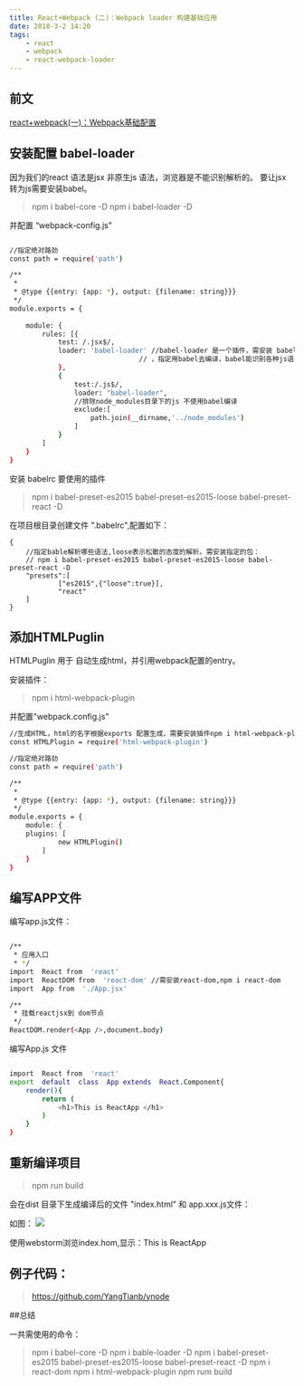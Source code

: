 ```yaml
---
title: React+Webpack (二)：Webpack loader 构建基础应用
date: 2018-3-2 14:20
tags:
	- react
	- webpack
	- react-webpack-loader
---
```


## 前文
 
<a href="http://ikode.site/2018/03/01/react+webpack(%E4%B8%80)%EF%BC%9AWebpack%E5%9F%BA%E7%A1%80%E9%85%8D%E7%BD%AE/">react+webpack(一)：Webpack基础配置</a>
## 安装配置 babel-loader

因为我们的react 语法是jsx 非原生js 语法，浏览器是不能识别解析的。 要让jsx 转为js需要安装babel。


> npm i babel-core -D
> npm i babel-loader -D


<!--more-->

并配置 “webpack-config.js”

``` bash

//指定绝对路劲
const path = require('path')

/**
 *
 * @type {{entry: {app: *}, output: {filename: string}}}
 */
module.exports = {
     
    module: {
        rules: [{
            test: /.jsx$/,
            loader: 'babel-loader' //babel-loader 是一个插件，需安装 babel-core 和babel-loader 使用npm i babel-core -D,npm i babel-loader
                                // ，指定用babel去编译，babel能识别各种js语法.
            },
            {
                test:/.js$/,
                loader: "babel-loader",
                //排除node_modules目录下的js 不使用babel编译
                exclude:[
                    path.join(__dirname,'../node_modules')
                ]
            }
        ]
    } 
}

```

安装 babelrc 要使用的插件

> npm i babel-preset-es2015 babel-preset-es2015-loose babel-preset-react -D

在项目根目录创建文件 ".babelrc",配置如下：

```
{
    //指定bable解析哪些语法,loose表示松散的态度的解析。需安装指定的包：
    // npm i babel-preset-es2015 babel-preset-es2015-loose babel-preset-react -D
    "presets":[
            ["es2015",{"loose":true}],
            "react"
    ]
}

```


## 添加HTMLPuglin

HTMLPuglin 用于 自动生成html，并引用webpack配置的entry。

安装插件：

> npm i html-webpack-plugin

并配置"webpack.config.js"

``` bash
//生成HTML，html的名字根据exports 配置生成，需要安装插件npm i html-webpack-plugin
const HTMLPlugin = require('html-webpack-plugin')

//指定绝对路劲
const path = require('path')

/**
 *
 * @type {{entry: {app: *}, output: {filename: string}}}
 */
module.exports = {     
    module: {
	plugins: [
            new HTMLPlugin()
    	]
	}
}

```


## 编写APP文件

编写app.js文件：

``` bash

/**
 * 应用入口
 * */
import  React from  'react'
import  ReactDOM from  'react-dom' //需安装react-dom,npm i react-dom  
import  App from  './App.jsx'

/**
 * 挂载reactjsx到 dom节点
 */
ReactDOM.render(<App />,document.body)

```

编写App.js 文件

``` bash

import  React from  'react'
export  default  class  App extends  React.Component{
    render(){
        return (
            <h1>This is ReactApp </h1>
        )
    }
}


```

## 重新编译项目

> npm run build

会在dist 目录下生成编译后的文件 "index.html" 和 app.xxx.js文件：

如图：
![](https://i.imgur.com/1T044hN.png)




使用webstorm浏览index.hom,显示：This is ReactApp


## 例子代码：

> https://github.com/YangTianb/ynode


##总结

一共需使用的命令：

> npm i babel-core -D
> npm i bable-loader -D
> npm i babel-preset-es2015 babel-preset-es2015-loose babel-preset-react -D
> npm i react-dom 
> npm i html-webpack-plugin
> npm rum build
